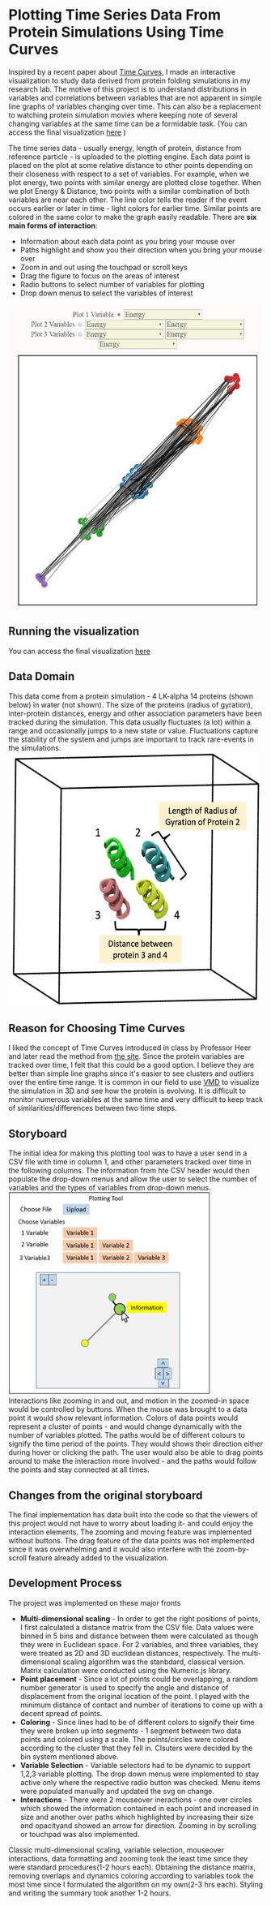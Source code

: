 # Plotting Time Series Data From Protein Simulations Using Time Curves   
Inspired by a recent paper about [Time Curves](http://www.aviz.fr/~bbach/timecurves/), I made an interactive visualization to study data derived from protein folding simulations in my research lab. The motive of this project is to understand distributions in variables and correlations between variables that are not apparent in simple line graphs of variables changing over time. This can also be a replacement to watching protein simulation movies where keeping note of several changing variables at the same time can be a formidable task.  (You can access the final visualization [here](http://cse512-16s.github.io/a3-arushi3/) )
  
The time series data - usually energy, length of protein, distance from reference particle - is uploaded to the plotting engine. Each data point is placed on the plot at some relative distance to other points depending on their closeness with respect to a set of variables. For example, when we plot energy, two points with similar energy are plotted close together. When we plot Energy & Distance, two points with a similar combination of both variables are near each other. The line color tells the reader if the event occurs earlier or later in time - light colors for earlier time. Similar points are colored in the same color to make the graph easily readable. There are **six main forms of interaction**:  
  
* Information about each data point as you bring your mouse over   
* Paths highlight and show you their direction when you bring your mouse over  
* Zoom in and out using the touchpad or scroll keys   
* Drag the figure to focus on the areas of interest  
* Radio buttons to select number of variables for plotting   
* Drop down menus to select the variables of interest  
  
<img src="lib/screencapture.PNG" width="500" height="600">
  
## Running the visualization  
You can access the final visualization [here](http://cse512-16s.github.io/a3-arushi3/)

## Data Domain  
  This data come from a protein simulation - 4 LK-alpha 14 proteins (shown below) in water (not shown). The size of the proteins (radius of gyration), inter-protein distances, energy and other association parameters have been tracked during the simulation. This data usually fluctuates (a lot) within a range and occasionally jumps to a new state or value. Fluctuations capture the stability of the system and jumps are important to track rare-events in the simulations.  
  <img src="lib/protein_image.png" width="500" height="500">  
  
## Reason for Choosing Time Curves  
I liked the concept of Time Curves introduced in class by Professor Heer and later read the method from [the site](http://www.aviz.fr/~bbach/timecurves/). Since the protein variables are tracked over time, I felt that this could be a good option. I believe they are better than simple line graphs since it's easier to see clusters and outliers over the entire time range. It is common in our field to use [VMD](http://www.ks.uiuc.edu/Research/vmd/) to visualize the simulation in 3D and see how the protein is evolving. It is difficult to monitor numerous variables at the same time and very difficult to keep track of similarities/differences between two time steps.  

## Storyboard  
The initial idea for making this plotting tool was to have a user send in a CSV file with time in column 1, and other parameters tracked over time in the following columns. The information from hte CSV header would then populate the drop-down menus and allow the user to select the number of variables and the types of variables from drop-down menus.  
<img src="lib/storyboard.PNG" width="400" height="400">  
Interactions like zooming in and out, and motion in the zoomed-in space would be controlled by buttons. When the mouse was brought to a data point it would show relevant information. Colors of data points would represent a cluster of points - and would change dynamically with the number of variables plotted. The paths would be of different colours to signify the time period of the points. They would shows their direction either during hover or clicking the path. The user would also be able to drag points around to make the interaction more involved - and the paths would follow the points and stay connected at all times.  

## Changes from the original storyboard  
The final implementation has data built into the code so that the viewers of this project would not have to worry about loading it- and could enjoy the interaction elements. The zooming and moving feature was implemented without buttons. The drag feature of the data points was not implemented since it was overwhelming and it would also interfere with the zoom-by-scroll feature already added to the visualization.  

## Development Process  
The project was implemented on these major fronts  
* **Multi-dimensional scaling** - In order to get the right positions of points, I first calculated a distance matrix from the CSV file. Data values were binned in 5 bins and distance between them were calculated as though they were in Euclidean space. For 2 variables, and three variables, they were treated as 2D and 3D euclidean distances, respectively. The multi-dimensional scaling algorithm was the stanbdard, classical version. Matrix calculation were conducted using the Numeric.js library.  
* **Point placement** - Since a lot of points could be overlapping, a random number generator is used to specify the angle and distance of displacement from the original location of the point. I played with the minimum distance of contact and number of iterations to come up with a decent spread of points.   
*  **Coloring** - Since lines had to be of different colors to signify their time they were broken up into segments - 1 segment between two data points and colored using a scale. The points/circles were colored according to the cluster that they fell in. Clsuters were decided by the bin system mentioned above.  
*  **Variable Selection** - Variable selectors had to be dynamic to support 1,2,3 variable plotting. The drop down menus were implemented to stay active only where the respective radio button was checked. Menu items were populated manually and updated the svg on change.
*  **Interactions**  - There were 2 mouseover ineractions - one over circles which showed the information contained in each point and increased in size and another over paths which highlighted by increasing their size and opacityand showed an arrow for direction. Zooming in by scrolling or touchpad was also implemented. 
  
Classic multi-dimensional scaling, variable selection, mouseover interactions, data formatting and zooming took the least time since they were standard procedures(1-2 hours each). Obtaining the distance matrix, removing overlaps and dynamics coloring according to variables took the most time since I formulated the algorithm on my own(2-3 hrs each). Styling and writing the summary took another 1-2 hours.
